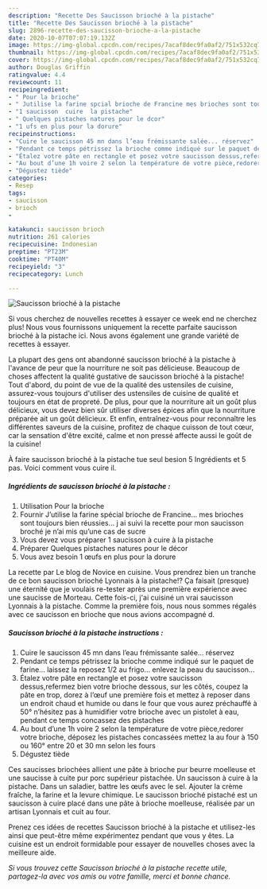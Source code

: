 ```yaml
---
description: "Recette Des Saucisson brioché à la pistache"
title: "Recette Des Saucisson brioché à la pistache"
slug: 2896-recette-des-saucisson-brioche-a-la-pistache
date: 2020-10-07T07:07:19.132Z
image: https://img-global.cpcdn.com/recipes/7acaf8dec9fa0af2/751x532cq70/saucisson-brioche-a-la-pistache-photo-principale-de-la-recette.jpg
thumbnail: https://img-global.cpcdn.com/recipes/7acaf8dec9fa0af2/751x532cq70/saucisson-brioche-a-la-pistache-photo-principale-de-la-recette.jpg
cover: https://img-global.cpcdn.com/recipes/7acaf8dec9fa0af2/751x532cq70/saucisson-brioche-a-la-pistache-photo-principale-de-la-recette.jpg
author: Douglas Griffin
ratingvalue: 4.4
reviewcount: 11
recipeingredient:
- " Pour la brioche"
- " Jutilise la farine spcial brioche de Francine mes brioches sont toujours bien russies j ai suivi la recette pour mon saucisson broch je nai mis quune cas de sucre"
- "1 saucisson  cuire  la pistache"
- " Quelques pistaches natures pour le dcor"
- "1 ufs en plus pour la dorure"
recipeinstructions:
- "Cuire le saucisson 45 mn dans l’eau frémissante salée... réservez"
- "Pendant ce temps pétrissez la brioche comme indiqué sur le paquet de farine... laissez la reposez 1/2 au frigo... enlevez la peau du saucisson..."
- "Étalez votre pâte en rectangle et posez votre saucisson dessus,refermez bien votre brioche dessous, sur les côtés, coupez la pâte en trop, dorez à l’œuf une première fois et mettez à reposer dans un endroit chaud et humide ou dans le four que vous aurez préchauffé à 50° n’hésitez pas à humidifier votre brioche avec un pistolet à eau, pendant ce temps concassez des pistaches"
- "Au bout d’une 1h voire 2 selon la température de votre pièce,redorer votre brioche, déposez les pistaches concassées mettez la au four à 150 ou 160° entre 20 et 30 mn selon les fours"
- "Dégustez tiède"
categories:
- Resep
tags:
- saucisson
- brioch
- 

katakunci: saucisson brioch  
nutrition: 261 calories
recipecuisine: Indonesian
preptime: "PT23M"
cooktime: "PT40M"
recipeyield: "3"
recipecategory: Lunch

---
```



![Saucisson brioché à la pistache](https://img-global.cpcdn.com/recipes/7acaf8dec9fa0af2/751x532cq70/saucisson-brioche-a-la-pistache-photo-principale-de-la-recette.jpg)

Si vous cherchez de nouvelles recettes à essayer ce week end ne cherchez plus! Nous vous fournissons uniquement la recette parfaite saucisson brioché à la pistache ici. Nous avons également une grande variété de recettes à essayer.

La plupart des gens ont abandonné saucisson brioché à la pistache à l'avance de peur que la nourriture ne soit pas délicieuse. Beaucoup de choses affectent la qualité gustative de saucisson brioché à la pistache! Tout d'abord, du point de vue de la qualité des ustensiles de cuisine, assurez-vous toujours d'utiliser des ustensiles de cuisine de qualité et toujours en état de propreté. De plus, pour que la nourriture ait un goût plus délicieux, vous devez bien sûr utiliser diverses épices afin que la nourriture préparée ait un goût délicieux. Et enfin, entraînez-vous pour reconnaître les différentes saveurs de la cuisine, profitez de chaque cuisson de tout cœur, car la sensation d'être excité, calme et non pressé affecte aussi le goût de la cuisine!

<!--inarticleads1-->

À faire saucisson brioché à la pistache tue seul besion 5 Ingrédients et 5 pas. Voici comment vous cuire il.

##### Ingrédients de saucisson brioché à la pistache :

1. Utilisation  Pour la brioche
1. Fournir  J’utilise la farine spécial brioche de Francine... mes brioches sont toujours bien réussies... j ai suivi la recette pour mon saucisson broché je n’ai mis qu’une cas de sucre
1. Vous devez vous préparer 1 saucisson à cuire à la pistache
1. Préparer  Quelques pistaches natures pour le décor
1. Vous avez besoin 1 œufs en plus pour la dorure


La recette par Le blog de Novice en cuisine. Vous prendrez bien un tranche de ce bon saucisson brioché Lyonnais à la pistache!? Ça faisait (presque) une éternité que je voulais re-tester après une première expérience avec une saucisse de Morteau. Cette fois-ci, j&#39;ai cuisiné un vrai saucisson Lyonnais à la pistache. Comme la première fois, nous nous sommes régalés avec ce saucisson en brioche que nous avions accompagné d. 

<!--inarticleads2-->

##### Saucisson brioché à la pistache instructions :

1. Cuire le saucisson 45 mn dans l’eau frémissante salée... réservez
1. Pendant ce temps pétrissez la brioche comme indiqué sur le paquet de farine... laissez la reposez 1/2 au frigo... enlevez la peau du saucisson...
1. Étalez votre pâte en rectangle et posez votre saucisson dessus,refermez bien votre brioche dessous, sur les côtés, coupez la pâte en trop, dorez à l’œuf une première fois et mettez à reposer dans un endroit chaud et humide ou dans le four que vous aurez préchauffé à 50° n’hésitez pas à humidifier votre brioche avec un pistolet à eau, pendant ce temps concassez des pistaches
1. Au bout d’une 1h voire 2 selon la température de votre pièce,redorer votre brioche, déposez les pistaches concassées mettez la au four à 150 ou 160° entre 20 et 30 mn selon les fours
1. Dégustez tiède


Ces saucisses briochées allient une pâte à brioche pur beurre moelleuse et une saucisse à cuite pur porc supérieur pistachée. Un saucisson à cuire à la pistache. Dans un saladier, battre les œufs avec le sel. Ajouter la crème fraîche, la farine et la levure chimique. Le saucisson brioché pistaché est un saucisson à cuire placé dans une pâte à brioche moelleuse, réalisée par un artisan Lyonnais et cuit au four. 

<!--inarticleads1-->

<p>
Prenez ces idées de recettes Saucisson brioché à la pistache et utilisez-les ainsi que peut-être même expérimentez pendant que vous y êtes. La cuisine est un endroit formidable pour essayer de nouvelles choses avec la meilleure aide.
</p>

<p>
<i>Si vous trouvez cette Saucisson brioché à la pistache recette utile, partagez-la avec vos amis ou votre famille, merci et bonne chance.</i>
</p>
